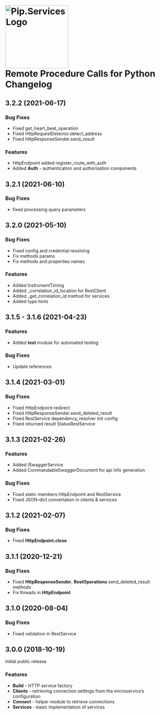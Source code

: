 # <img src="https://uploads-ssl.webflow.com/5ea5d3315186cf5ec60c3ee4/5edf1c94ce4c859f2b188094_logo.svg" alt="Pip.Services Logo" width="200"> <br/> Remote Procedure Calls for Python Changelog

## <a name="3.2.2"></a> 3.2.2 (2021-06-17)

### Bug Fixes
* Fixed get_heart_beat_operation
* Fixed HttpRequestDetector.detect_address
* Fixed HttpResponseSender.send_result


### Features
* HttpEndpoint added register_route_with_auth
* Added **Auth** - authentication and authorisation components

## <a name="3.2.1"></a> 3.2.1 (2021-06-10)

### Bug Fixes
* fixed processing query parameters

## <a name="3.2.0"></a> 3.2.0 (2021-05-10)

### Bug Fixes
* Fixed config and credential resolving
* Fix methods params
* Fix methods and properties names


### Features
* Added InstrumentTiming
* Added _correlation_id_location for RestClient
* Added _get_correlation_id method for services
* Added type hints


## <a name="3.1.5 - 3.1.6"></a> 3.1.5 - 3.1.6 (2021-04-23)

### Features
* Added **test** module for automated testing

### Bug Fixes
* Update references

## <a name="3.1.4"></a> 3.1.4 (2021-03-01)

### Bug Fixes
* Fixed HttpEndpoint redirect
* Fixed HttpResponseSender.send_deleted_result
* Fixed RestService dependency_resolver init config
* Fixed returned result StatusRestService

## <a name="3.1.3"></a> 3.1.3 (2021-02-26)

### Features
* Added ISwaggerService
* Added CommandableSwaggerDocument for api info generation

### Bug Fixes 
* Fixed static members HttpEndpoint and RestService
* Fixed JSON-dict convertation in clients & services

## <a name="3.1.2"></a> 3.1.2 (2021-02-07)

### Bug Fixes
* Fixed **HttpEndpoint.close**

## <a name="3.1.1"></a> 3.1.1 (2020-12-21)

### Bug Fixes
* Fixed **HttpResponseSender**, **RestOperations** send_deleted_result methods
* Fix threads in **HttpEndpoint**

## <a name="3.1.0"></a> 3.1.0 (2020-08-04)

### Bug Fixes
* Fixed validation in RestService

## <a name="3.0.0"></a> 3.0.0 (2018-10-19)

Initial public release

### Features
* **Build** - HTTP service factory
* **Clients** - retrieving connection settings from the microservice’s configuration
* **Connect** - helper module to retrieve connections
* **Services** - basic implementation of services
